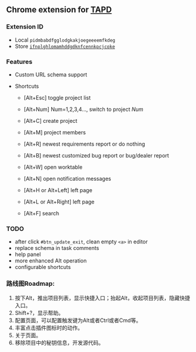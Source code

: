 Chrome extension for [TAPD](http://www.tapd.cn/)
---

### Extension ID

* Local `pidmbabdfgglodgkakjoegeeeemfkdeg`
* Store [`ifnplghlomamhddgdknfcennkpcjcoke`](https://chrome.google.com/webstore/detail/tapd助手/ifnplghlomamhddgdknfcennkpcjcoke)

### Features

* Custom URL schema support

* Shortcuts
  * [Alt+Esc] toggle project list
  * [Alt+Num] Num=1,2,3,4..., switch to project *Num*
  * [Alt+C] create project
  * [Alt+M] project members
  * [Alt+R] newest requirements report or do nothing
  * [Alt+B] newest customized bug report or bug/dealer report

  * [Alt+W] open worktable
  * [Alt+N] open notification messages
  * [Alt+H or Alt+Left] left page
  * [Alt+L or Alt+Right] left page
  * [Alt+F] search

### TODO

* after click `#btn_update_exit`, clean empty `<a>` in editor
* replace schema in task comments
* help panel
* more enhanced Alt operation
* configurable shortcuts


### 路线图Roadmap:

1. 按下Alt，推出项目列表，显示快捷入口；抬起Alt，收起项目列表，隐藏快捷入口。
2. Shift+?，显示帮助。
3. 配置页面，可以配置触发键为Alt或者Ctrl或者Cmd等。
4. 丰富点击插件图标时的动作。
5. 关于页面。
6. 移除项目中的秘钥信息，开发源代码。

